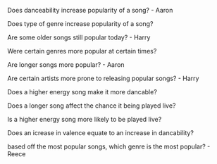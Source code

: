 Does danceability increase popularity of a song? - Aaron

Does type of genre increase popularity of a song?

Are some older songs still popular today? - Harry

Were certain genres more popular at certain times?

Are longer songs more popular? - Aaron

Are certain artists more prone to releasing popular songs? - Harry

Does a higher energy song make it more dancable?

Does a longer song affect the chance it being played live?

Is a higher energy song more likely to be played live?

Does an icrease in valence equate to an increase in dancability?

based off the most popular songs, which genre is the most popular? - Reece
